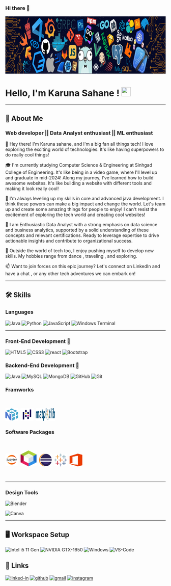 ### Hi there 👋

<!--
**Karunasahane/Karunasahane** is a ✨ _special_ ✨ repository because its `README.md` (this file) appears on your GitHub profile.

Here are some ideas to get you started:

- 🔭 I’m currently working on ...
- 🌱 I’m currently learning ...
- 👯 I’m looking to collaborate on ...
- 🤔 I’m looking for help with ...
- 💬 Ask me about ...
- 📫 How to reach me: ...
- 😄 Pronouns: ...
- ⚡ Fun fact: ...
-->

<p align="center"><img src="https://github.com/abhinav-bohra/abhinav-bohra/blob/main/header.png" width="1380px" height="180px"></p>

# Hello, I'm Karuna Sahane ! <img src="https://media.giphy.com/media/hvRJCLFzcasrR4ia7z/giphy.gif" width="29px" height="29px">

<hr>

## 🚀 About Me
### Web developer || Data Analyst enthusiast || ML enthusiast
👋 Hey there! I'm Karuna sahane, and I'm a big fan all things tech! I love exploring the exciting world of technologies. It's like having superpowers to do really cool things!

🎓 I'm currently studying Computer Science & Engineering at Sinhgad College of Engineering. It's like being in a video game, where I'll level up and graduate in mid-2024! Along my journey, I've learned how to build awesome websites. It's like building a website with different tools and making it look really cool!

🌱 I'm always leveling up my skills in core and advanced java development. I think these powers can make a big impact and change the world. Let's team up and create some amazing things for people to enjoy! I can't resist the excitement of exploring the tech world and creating cool websites!

👾 I am Enthusiastic Data Analyst with a strong emphasis on data science and business analytics, supported by a solid understanding of these concepts and relevant certifications. Ready to leverage expertise to drive actionable insights and contribute to organizational success.

🎸 Outside the world of tech too, I enjoy pushing myself to develop new skills. My hobbies range from dance , traveling , and exploring.

📫 Want to join forces on this epic journey? Let's connect on LinkedIn and have a chat , or any other tech adventures we can embark on!

<hr>

## 🛠️ Skills <br>

### Languages <br>

![Java](https://img.shields.io/badge/Java-%2300599C.svg?style=for-the-badge&logo=java&logoColor=yellow)
![Python](https://img.shields.io/badge/python-3670A0?style=for-the-badge&logo=python&logoColor=ffdd54)
![JavaScript](https://img.shields.io/badge/javascript-%23323330.svg?style=for-the-badge&logo=javascript&logoColor=%23F7DF1E)
![Windows Terminal](https://img.shields.io/badge/Windows%20Terminal-%234D4D4D.svg?style=for-the-badge&logo=windows-terminal&logoColor=white)
<!-- 
### AI-ML-Data Science
Natural Language Processing -->
<hr>

### Front-End Development 🎨 <br>

![HTML5](https://img.shields.io/badge/html5-%23E34F26.svg?style=for-the-badge&logo=html5&logoColor=white)
![CSS3](https://img.shields.io/badge/css3-%231572B6.svg?style=for-the-badge&logo=css3&logoColor=white)
![react](https://img.shields.io/badge/React-20232A?style=for-the-badge&logo=react&logoColor=61DAFB)
![Bootstrap](https://img.shields.io/badge/bootstrap-%23563D7C.svg?style=for-the-badge&logo=bootstrap&logoColor=white)
<!-- ![tailwind-css](https://img.shields.io/badge/tailwind_css-06B6D4?style=for-the-badge&logo=tailwind-css&logoColor=white) -->
<!-- ![next](https://img.shields.io/badge/Next-000000?style=for-the-badge&logo=nextdotjs&logoColor=FFFFFF) -->

### Backend-End Development 🧠 <br>
![Java](https://img.shields.io/badge/java-6DA55F?style=for-the-badge&logo=node.js&logoColor=white)
![MySQL](https://img.shields.io/badge/mysql-%2300f.svg?style=for-the-badge&logo=mysql&logoColor=white)
![MongoDB](https://img.shields.io/badge/MongoDB-%234ea94b.svg?style=for-the-badge&logo=mongodb&logoColor=white)
![GitHub](https://img.shields.io/badge/github-%23121011.svg?style=for-the-badge&logo=github&logoColor=white)
![Git](https://img.shields.io/badge/git-%23F05033.svg?style=for-the-badge&logo=git&logoColor=white)

<!-- ### Backend as a Service (BaaS) <br> -->
<!-- ![Firebase](https://img.shields.io/badge/Firebase-039BE5?style=for-the-badge&logo=Firebase&logoColor=white) -->
<!-- ![Heroku](https://img.shields.io/badge/heroku-%23430098.svg?style=for-the-badge&logo=heroku&logoColor=white) -->
<!-- ![Netlify](https://img.shields.io/badge/netlify-%23000000.svg?style=for-the-badge&logo=netlify&logoColor=#00C7B7) -->

<!-- 
### Block-Chain Development 🧑‍🚀 <br>
![web3](https://img.shields.io/badge/Web_3-F16822?style=for-the-badge&logo=web3.js&logoColor=white) -->
<!-- ![solidity](https://img.shields.io/badge/Solidity-363636?style=for-the-badge&logo=solidity&logoColor=white) -->

<!-- ### Cross Platform Development <br> -->
<!-- ![flutter](https://img.shields.io/badge/Flutter-28B6F6?style=for-the-badge&logo=flutter&logoColor=white) -->

<h3> Framworks </h3> <br> <p> 
	<img src="https://github.com/abhinav-bohra/abhinav-bohra/blob/main/icons/numpy.svg" alt="Numpy" width="40" height="40" />&nbsp; 
	<img src="https://github.com/abhinav-bohra/abhinav-bohra/blob/main/icons/pandas.svg" alt="Pandas" width="40" height="40" />&nbsp; 	
 <!--	<img src="https://github.com/abhinav-bohra/abhinav-bohra/blob/main/icons/pytorch.png" alt="PyTorch" width="110" height="35" />&nbsp; 
 	<img src="https://github.com/abhinav-bohra/abhinav-bohra/blob/main/icons/pyspark.png" alt="PySpark" width="110" height="50" />&nbsp; 
	<img src="https://github.com/abhinav-bohra/abhinav-bohra/blob/main/icons/tensorflow-tf.svg" alt="TensorFlow" width="40" height="40" />&nbsp; 
	<img src="https://github.com/abhinav-bohra/abhinav-bohra/blob/main/icons/keras.svg" alt="Keras" width="40" height="40" />&nbsp; 
 	<img src="https://github.com/abhinav-bohra/abhinav-bohra/blob/main/icons/scikit-learn.svg" alt="Scikit Learn" width="60" height="40" />&nbsp; 
 	<img src="https://github.com/abhinav-bohra/abhinav-bohra/blob/main/icons/django.svg" alt="Django" width="40" height="40" />&nbsp; -->
	<img src="https://github.com/abhinav-bohra/abhinav-bohra/blob/main/icons/matplotlib.svg" alt="Matplotlib" width="60" height="40" />&nbsp;</p>

 
<h3> Software Packages </h3> <br> <p>
<!-- 	<img src="https://github.com/abhinav-bohra/abhinav-bohra/blob/main/icons/gitlab.svg" alt="GitLab" width="40" height="40" />&nbsp; -->
	<img src="https://github.com/abhinav-bohra/abhinav-bohra/blob/main/icons/jupyter.png" alt="Jupyter" width="40" height="40" />&nbsp;
<!-- 	<img src="https://github.com/abhinav-bohra/abhinav-bohra/blob/main/icons/zeppelin.png" alt="Zeppelin" width="40" height="40" />&nbsp;/ -->
	<img src="https://github.com/abhinav-bohra/abhinav-bohra/blob/main/icons/netbeans.svg" alt="Netbeans" width="50" height="50" />&nbsp;
	<img src="https://github.com/abhinav-bohra/abhinav-bohra/blob/main/icons/eclipse.svg" alt="eclipse" width="40" height="40" />&nbsp;
 	<img src="https://github.com/abhinav-bohra/abhinav-bohra/blob/main/icons/tableau.svg" alt="Tableau" width="40" height="40" />&nbsp; 
	<img src="https://github.com/abhinav-bohra/abhinav-bohra/blob/main/icons/office.svg" alt="Office" width="40" height="40" />&nbsp;</p>
<br>

<hr>

### Design Tools <br>

![Blender](https://img.shields.io/badge/blender-%23F5792A.svg?style=for-the-badge&logo=blender&logoColor=white)
<!-- ![Figma](https://img.shields.io/badge/figma-%23F24E1E.svg?style=for-the-badge&logo=figma&logoColor=white) -->
![Canva](https://img.shields.io/badge/Canva-%2300C4CC.svg?style=for-the-badge&logo=Canva&logoColor=white)
<!-- 
### Testing

![mocha](https://img.shields.io/badge/Mocha-8D6748?style=for-the-badge&logo=mocha&logoColor=white)
![jest](https://img.shields.io/badge/Jest-C21325?style=for-the-badge&logo=jest&logoColor=white) -->

<hr>

## 🖥️ Workspace Setup <br>

![Intel i5 11 Gen](https://img.shields.io/badge/Ryzen_7_3750H-0071C5?style=for-the-badge&logo=Ryzen&logoColor=white)
![NVIDIA GTX-1650](https://img.shields.io/badge/NVIDIA-GTX_1650-76B900?style=for-the-badge&logo=nvidia&logoColor=white)
![Windows](https://img.shields.io/badge/Windows_11-0078D6?style=for-the-badge&logo=windows&logoColor=white)
![VS-Code](https://img.shields.io/badge/VS_Code-007ACC?style=for-the-badge&logo=Visual-Studio-Code&logoColor=white)



## 🔗 Links <br>


[![linked-in](https://img.shields.io/badge/Linked_In-0077B5?style=for-the-badge&logo=LinkedIn&logoColor=white)](https://www.linkedin.com/in/karunasahane/)
[![github](https://img.shields.io/badge/GitHub-000000?style=for-the-badge&logo=GitHub&logoColor=white)](https://github.com/karunasahane)
[![gmail](https://img.shields.io/badge/Gmail-D14836?style=for-the-badge&logo=Gmail&logoColor=white)](mailto:karunasahane11@gmail.com)
[![instagram](https://img.shields.io/badge/Instagram-E4405F?style=for-the-badge&logo=instagram&logoColor=white)](https://www.instagram.com/_skruna_22/)
